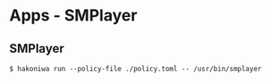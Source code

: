 # Apps - SMPlayer


## SMPlayer

```console
$ hakoniwa run --policy-file ./policy.toml -- /usr/bin/smplayer
```
